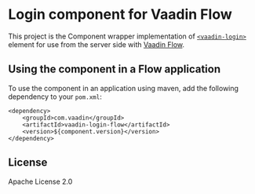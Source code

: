 # Login component for Vaadin Flow

This project is the Component wrapper implementation of [`<vaadin-login>`](https://github.com/vaadin/vaadin-login)
element for use from the server side with [Vaadin Flow](https://github.com/vaadin/flow).

## Using the component in a Flow application

To use the component in an application using maven,
add the following dependency to your `pom.xml`:
```
<dependency>
    <groupId>com.vaadin</groupId>
    <artifactId>vaadin-login-flow</artifactId>
    <version>${component.version}</version>
</dependency>
```

## License

Apache License 2.0
